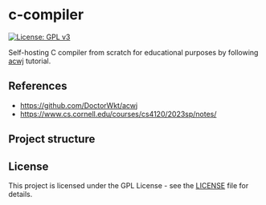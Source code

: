# c-compiler
[![License: GPL v3](https://img.shields.io/badge/License-GPLv3-blue.svg)](https://www.gnu.org/licenses/gpl-3.0)

Self-hosting C compiler from scratch for educational purposes by following [acwj](https://github.com/DoctorWkt/acwj) tutorial.

## References

- https://github.com/DoctorWkt/acwj
- https://www.cs.cornell.edu/courses/cs4120/2023sp/notes/

## Project structure

## License

This project is licensed under the GPL License - see the [LICENSE](https://github.com/tabanli/c-compiler/blob/master/LICENSE) file for details.
